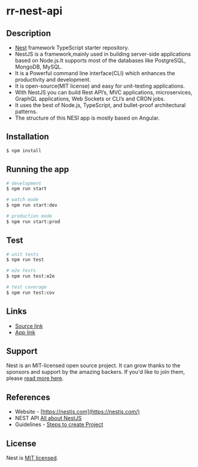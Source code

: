 # rr-nest-api

## Description

- [Nest](https://github.com/nestjs/nest) framework TypeScript starter repository.
- NestJS is a framework,mainly used in building server-side applications based on Node.js.It supports most of the databases like PostgreSQL, MongoDB, MySQL.
- It is a Powerful command line interface(CLI) which enhances the productivity and development.
- It is open-source(MIT license) and easy for unit-testing applications.
- With NestJS you can build Rest API’s, MVC applications, microservices, GraphQL applications, Web Sockets or CLI’s and CRON jobs.
- It uses the best of Node.js, TypeScript, and bullet-proof architectural patterns.
- The structure of this NESI app is mostly based on Angular.

## Installation

```bash
$ npm install
```

## Running the app

```bash
# development
$ npm run start

# watch mode
$ npm run start:dev

# production mode
$ npm run start:prod
```

## Test

```bash
# unit tests
$ npm run test

# e2e tests
$ npm run test:e2e

# test coverage
$ npm run test:cov
```

## Links
* [Source link](https://github.com/Rajeshwari-Rudra/rr-nest-api)
* [App link](https://rr-nest-api.herokuapp.com/)

## Support

Nest is an MIT-licensed open source project. It can grow thanks to the sponsors and support by the amazing backers. If you'd like to join them, please [read more here](https://docs.nestjs.com/support).

## References
- Website - [https://nestjs.com](https://nestjs.com/)
- NEST API [All about NestJS](https://selleo.com/blog/why-choose-nest-js-as-your-backend-framework)
- Guidelines - [Steps to create Project](https://nestjs.com/)

## License

Nest is [MIT licensed](LICENSE).
